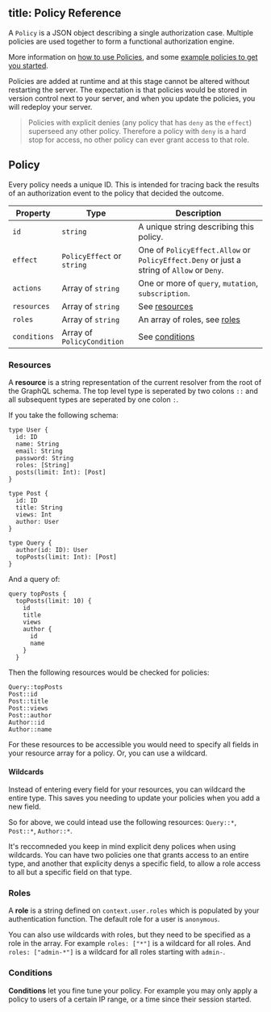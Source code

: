 title: Policy Reference
---

A `Policy` is a JSON object describing a single authorization case. Multiple policies are used together to form a functional authorization engine.

More information on [how to use Policies](#), and some [example policies to get you started](#).

Policies are added at runtime and at this stage cannot be altered without restarting the server. The expectation is that policies would be stored in version control next to your server, and when you update the policies, you will redeploy your server.

>Policies with explicit denies (any policy that has `deny` as the `effect`) superseed any other policy. Therefore a policy with `deny` is a hard stop for access, no other policy can ever grant access to that role.


## Policy

Every policy needs a unique ID. This is intended for tracing back the results of an authorization event to the policy that decided the outcome.

|Property|Type|Description|
|---|---|---|
|`id`|`string`|A unique string describing this policy.|
|`effect`|`PolicyEffect` or `string`|One of `PolicyEffect.Allow` or `PolicyEffect.Deny` or just a string of `Allow` or `Deny`.|
|`actions`|Array of `string`|One or more of `query`, `mutation`, `subscription`.|
|`resources`|Array of `string`|See [resources](#Resources)|
|`roles`|Array of `string`|An array of roles, see [roles](#Roles)|
|`conditions`|Array of `PolicyCondition`|See [conditions](#Conditions)|

### Resources

A **resource** is a string representation of the current resolver from the root of the GraphQL schema. The top level type is seperated by two colons `::` and all subsequent types are seperated by one colon `:`.

If you take the following schema:

```gql
type User {
  id: ID
  name: String
  email: String
  password: String
  roles: [String]
  posts(limit: Int): [Post]
}

type Post {
  id: ID
  title: String
  views: Int
  author: User
}

type Query {
  author(id: ID): User
  topPosts(limit: Int): [Post]
}
```

And a query of:

```gql
query topPosts {
  topPosts(limit: 10) {
    id
    title
    views
    author {
      id
      name
    }
  }
```

Then the following resources would be checked for policies:

```
Query::topPosts
Post::id
Post::title
Post::views
Post::author
Author::id
Author::name
```

For these resources to be accessible you would need to specify all fields in your resource array for a policy. Or, you can use a wildcard.

#### Wildcards

Instead of entering every field for your resources, you can wildcard the entire type. This saves you needing to update your policies when you add a new field.

So for above, we could intead use the following resources: `Query::*`, `Post::*`, `Author::*`.

It's reccomneded you keep in mind explicit deny polices when using wildcards. You can have two policies one that grants access to an entire type, and another that explicity denys a specific field, to allow a role access to all but a specific field on that type.

### Roles

A **role** is a string defined on `context.user.roles` which is populated by your authentication function. The default role for a user is `anonymous`.

You can also use wildcards with roles, but they need to be specified as a role in the array. For example `roles: ["*"]` is a wildcard for all roles. And `roles: ["admin-*"]` is a wildcard for all roles starting with `admin-`.

### Conditions

**Conditions** let you fine tune your policy. For example you may only apply a policy to users of a certain IP range, or a time since their session started.

